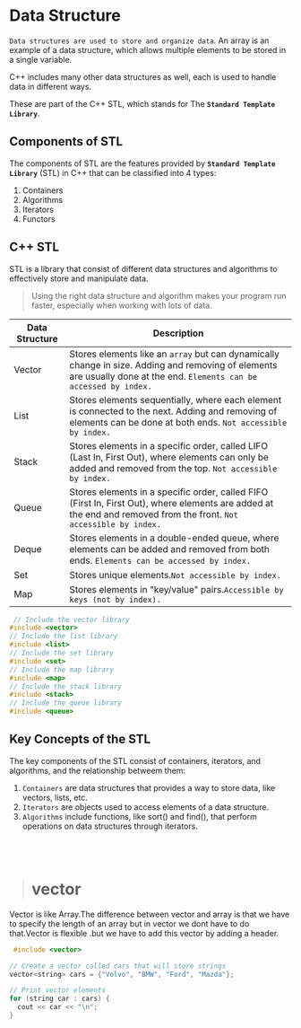 # Data Structure

`Data structures are used to store and organize data`. An array is an example of a data structure, which allows multiple elements to be stored in a single variable.

C++ includes many other data structures as well, each is used to handle data in different ways.

These are part of the C++ STL, which stands for The **`Standard Template Library`**.

## Components of STL

The components of STL are the features provided by **`Standard Template Library`** (STL) in C++ that can be classified into 4 types:

1. Containers
2. Algorithms
3. Iterators
4. Functors

## C++ STL

STL is a library that consist of different data structures and algorithms to effectively store and manipulate data.

> Using the right data structure and algorithm makes your program run faster, especially when working with lots of data.

| Data Structure | Description                                                                                                                                                           |
| -------------- | --------------------------------------------------------------------------------------------------------------------------------------------------------------------- |
| Vector         | Stores elements like an `array` but can dynamically change in size. Adding and removing of elements are usually done at the end. `Elements can be accessed by index.` |
| List           | Stores elements sequentially, where each element is connected to the next. Adding and removing of elements can be done at both ends. `Not accessible by index.`       |
| Stack          | Stores elements in a specific order, called LIFO (Last In, First Out), where elements can only be added and removed from the top. `Not accessible by index.`          |
| Queue          | Stores elements in a specific order, called FIFO (First In, First Out), where elements are added at the end and removed from the front. `Not accessible by index.`    |
| Deque          | Stores elements in a double-ended queue, where elements can be added and removed from both ends. `Elements can be accessed by index.`                                 |
| Set            | Stores unique elements.`Not accessible by index.`                                                                                                                     |
| Map            | Stores elements in "key/value" pairs.`Accessible by keys (not by index).`                                                                                             |

```cpp
 // Include the vector library
#include <vector>
// Include the list library
#include <list>
// Include the set library
#include <set>
// Include the map library
#include <map>
// Include the stack library
#include <stack>
// Include the queue library
#include <queue>
```

## Key Concepts of the STL

The key components of the STL consist of containers, iterators, and algorithms, and the relationship betweem them:

1. `Containers` are data structures that provides a way to store data, like vectors, lists, etc.
2. `Iterators` are objects used to access elements of a data structure.
3. `Algorithms` include functions, like sort() and find(), that perform operations on data structures through iterators.

<br />
<br />

> # vector

Vector is like Array.The difference between vector and array is that we have to specify the length of an array but in vector we dont have to do that.Vector is flexible .but we have to add this vector by adding a header.

```cpp
 #include <vector>
```

```cpp
// Create a vector called cars that will store strings
vector<string> cars = {"Volvo", "BMW", "Ford", "Mazda"};

// Print vector elements
for (string car : cars) {
  cout << car << "\n";
}
```
